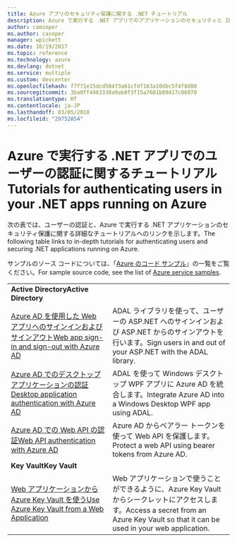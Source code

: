 ```yaml
---
title: Azure アプリのセキュリティ保護に関する .NET チュートリアル
description: Azure で実行する .NET アプリでのアプリケーションのセキュリティと ID の管理に関するチュートリアルです。
author: camsoper
ms.author: casoper
manager: wpickett
ms.date: 10/19/2017
ms.topic: reference
ms.technology: azure
ms.devlang: dotnet
ms.service: multiple
ms.custom: devcenter
ms.openlocfilehash: f7f71e15dcd58473a61cfdf163a10dbc5f4f8d80
ms.sourcegitcommit: 3ba0ff4463338a0ab0f3f15a7601b89417c06970
ms.translationtype: HT
ms.contentlocale: ja-JP
ms.lasthandoff: 03/05/2018
ms.locfileid: "29752854"
---
```

# <a name="tutorials-for-authenticating-users-in-your-net-apps-running-on-azure"></a><span data-ttu-id="dac52-103">Azure で実行する .NET アプリでのユーザーの認証に関するチュートリアル</span><span class="sxs-lookup"><span data-stu-id="dac52-103">Tutorials for authenticating users in your .NET apps running on Azure</span></span>

<span data-ttu-id="dac52-104">次の表では、ユーザーの認証と、Azure で実行する .NET アプリケーションのセキュリティ保護に関する詳細なチュートリアルへのリンクを示します。</span><span class="sxs-lookup"><span data-stu-id="dac52-104">The following table links to in-depth tutorials for authenticating users and securing .NET applications running on Azure.</span></span>

<span data-ttu-id="dac52-105">サンプルのソース コードについては、「[Azure のコード サンプル](https://azure.microsoft.com/resources/samples/?platform=dotnet)」の一覧をご覧ください。</span><span class="sxs-lookup"><span data-stu-id="dac52-105">For sample source code, see the list of [Azure service samples](https://azure.microsoft.com/resources/samples/?platform=dotnet).</span></span>

| | |
|---|---|
|<span data-ttu-id="dac52-106">**Active Directory**</span><span class="sxs-lookup"><span data-stu-id="dac52-106">**Active Directory**</span></span>||
| <span data-ttu-id="dac52-107">[Azure AD を使用した Web アプリへのサインインおよびサインアウト][1]</span><span class="sxs-lookup"><span data-stu-id="dac52-107">[Web app sign-in and sign-out with Azure AD][1]</span></span> | <span data-ttu-id="dac52-108">ADAL ライブラリを使って、ユーザーの ASP.NET へのサインインおよび ASP.NET からのサインアウトを行います。</span><span class="sxs-lookup"><span data-stu-id="dac52-108">Sign users in and out of your ASP.NET with the ADAL library.</span></span>
| <span data-ttu-id="dac52-109">[Azure AD でのデスクトップ アプリケーションの認証][2]</span><span class="sxs-lookup"><span data-stu-id="dac52-109">[Desktop application authentication with Azure AD][2]</span></span>| <span data-ttu-id="dac52-110">ADAL を使って Windows デスクトップ WPF アプリに Azure AD を統合します。</span><span class="sxs-lookup"><span data-stu-id="dac52-110">Integrate Azure AD into a Windows Desktop WPF app using ADAL.</span></span> | 
| <span data-ttu-id="dac52-111">[Azure AD での Web API の認証][3]</span><span class="sxs-lookup"><span data-stu-id="dac52-111">[Web API authentication with Azure AD][3]</span></span> | <span data-ttu-id="dac52-112">Azure AD からベアラー トークンを使って Web API を保護します。</span><span class="sxs-lookup"><span data-stu-id="dac52-112">Protect a web API using bearer tokens from Azure AD.</span></span> |
|<span data-ttu-id="dac52-113">**Key Vault**</span><span class="sxs-lookup"><span data-stu-id="dac52-113">**Key Vault**</span></span>||
| <span data-ttu-id="dac52-114">[Web アプリケーションから Azure Key Vault を使う][4]</span><span class="sxs-lookup"><span data-stu-id="dac52-114">[Use Azure Key Vault from a Web Application][4]</span></span> | <span data-ttu-id="dac52-115">Web アプリケーションで使うことができるように、Azure Key Vault からシークレットにアクセスします。</span><span class="sxs-lookup"><span data-stu-id="dac52-115">Access a secret from an Azure Key Vault so that it can be used in your web application.</span></span> | 

[1]: /azure/active-directory/develop/active-directory-devquickstarts-webapp-dotnet
[2]: /azure/active-directory/develop/active-directory-devquickstarts-dotnet
[3]: /azure/active-directory/develop/active-directory-devquickstarts-webapi-dotnet
[4]: /azure/key-vault/key-vault-use-from-web-application